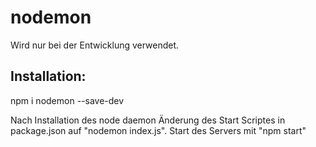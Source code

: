 
# nodemon
Wird nur bei der Entwicklung verwendet.
## Installation:
npm i nodemon --save-dev

 Nach Installation des node daemon Änderung des Start Scriptes in package.json auf "nodemon index.js".
 Start des Servers mit "npm start"
